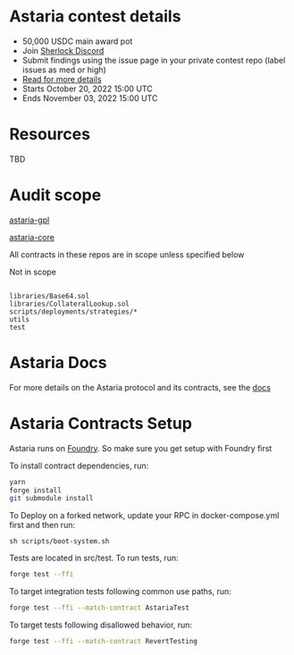 # Astaria contest details

- 50,000 USDC main award pot
- Join [Sherlock Discord](https://discord.gg/MABEWyASkp)
- Submit findings using the issue page in your private contest repo (label issues as med or high)
- [Read for more details](https://docs.sherlock.xyz/audits/watsons)
- Starts October 20, 2022 15:00 UTC
- Ends November 03, 2022 15:00 UTC

# Resources

TBD

# Audit scope


[astaria-gpl](https://github.com/AstariaXYZ/astaria-gpl)

[astaria-core](https://github.com/sherlock-audit/2022-10-astaria)

All contracts in these repos are in scope unless specified below

Not in scope

```

libraries/Base64.sol
libraries/CollateralLookup.sol
scripts/deployments/strategies/*
utils
test
```

# Astaria Docs
For more details on the Astaria protocol and its contracts, see the [docs](https://docs.astaria.xyz/docs/intro)

# Astaria Contracts Setup

Astaria runs on [Foundry](https://github.com/foundry-rs/foundry).
So make sure you get setup with Foundry first

To install contract dependencies, run:

```sh
yarn
forge install
git submodule install
```


To Deploy on a forked network, update your RPC in docker-compose.yml first and then run:

```
sh scripts/boot-system.sh
```




Tests are located in src/test. To run tests, run:

```sh
forge test --ffi
```

To target integration tests following common use paths, run:

```sh
forge test --ffi --match-contract AstariaTest
```

To target tests following disallowed behavior, run:

```sh
forge test --ffi --match-contract RevertTesting
```